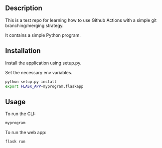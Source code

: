 ## Description

This is a test repo for learning how to use Github Actions with a simple git branching/merging strategy.

It contains a simple Python program.


## Installation

Install the application using setup.py.

Set the necessary env variables.

```sh
python setup.py install
export FLASK_APP=myprogram.flaskapp
```

## Usage

To run the CLI:

```sh
myprogram
```

To run the web app:

```sh
flask run
```

